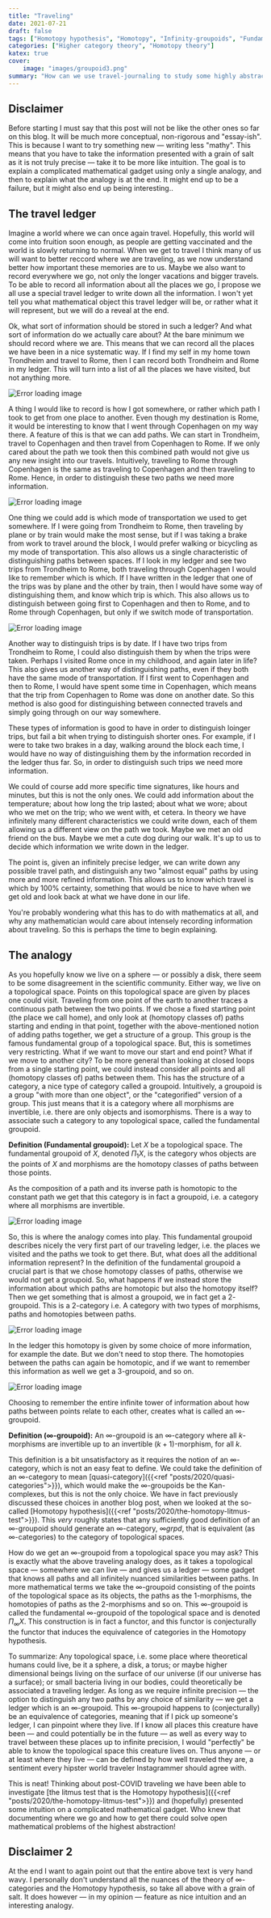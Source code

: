 ```yaml
---
title: "Traveling"
date: 2021-07-21
draft: false
tags: ["Homotopy hypothesis", "Homotopy", "Infinity-groupoids", "Fundamental group"]
categories: ["Higher category theory", "Homotopy theory"]
katex: true
cover:
    image: "images/groupoid3.png"
summary: "How can we use travel-journaling to study some highly abstract and highly complicated mathematical machinery? Can we get anything out of such an analogy? In this post we do just that, study the homotopy hypothesis and infinity groupoids through the lens of a travel ledger."
---
```


## Disclaimer

Before starting I must say that this post will not be like the other ones so far on this blog. It will be much more conceptual, non-rigorous and "essay-ish". This is because I want to try something new — writing less "mathy". This means that you have to take the information presented with a grain of salt as it is not truly precise — take it to be more like intuition. The goal is to explain a complicated mathematical gadget using only a single analogy, and then to explain what the analogy is at the end. It might end up to be a failure, but it might also end up being interesting.. 

## The travel ledger

Imagine a world where we can once again travel. Hopefully, this world will come into fruition soon enough, as people are getting vaccinated and the world is slowly returning to normal. When we get to travel I think many of us will want to better reccord where we are traveling, as we now understand better how important these memories are to us. Maybe we also want to record everywhere we go, not only the longer vacations and bigger travels. To be able to record all information about all the places we go, I propose we all use a special travel ledger to write down all the information. I won't yet tell you what mathematical object this travel ledger will be, or rather what it will represent, but we will do a reveal at the end. 

Ok, what sort of information should be stored in such a ledger? And what sort of information do we actually care about? At the bare minimum we should record where we are. This means that we can record all the places we have been in a nice systematic way. If I find my self in my home town Trondheim and travel to Rome, then I can record both Trondheim and Rome in my ledger. This will turn into a list of all the places we have visited, but not anything more.

![Error loading image](images/points.png)

A thing I would like to record is how I got somewhere, or rather which path I took to get from one place to another. Even though my destination is Rome, it would be interesting to know that I went through Copenhagen on my way there. A feature of this is that we can add paths. We can start in Trondheim, travel to Copenhagen and then travel from Copenhagen to Rome. If we only cared about the path we took then this combined path would not give us any new insight into our travels. Intuitively, traveling to Rome through Copenhagen is the same as traveling to Copenhagen and then traveling to Rome. Hence, in order to distinguish these two paths we need more information.

![Error loading image](images/paths.png)

One thing we could add is which mode of transportation we used to get somewhere. If I were going from Trondheim to Rome, then traveling by plane or by train would make the most sense, but if I was taking a brake from work to travel around the block, I would prefer walking or bicycling as my mode of transportation. This also allows us a single characteristic of distinguishing paths between spaces. If I look in my ledger and see two trips from Trondheim to Rome, both traveling through Copenhagen I would like to remember which is which. If I have written in the ledger that one of the trips was by plane and the other by train, then I would have some way of distinguishing them, and know which trip is which. This also allows us to distinguish between going first to Copenhagen and then to Rome, and to Rome through Copenhagen, but only if we switch mode of transportation.  

![Error loading image](images/paths2.png)

Another way to distinguish trips is by date. If I have two trips from Trondheim to Rome, I could also distinguish them by when the trips were taken. Perhaps I visited Rome once in my childhood, and again later in life? This also gives us another way of distinguishing paths, even if they both have the same mode of transportation. If I first went to Copenhagen and then to Rome, I would have spent some time in Copenhagen, which means that the trip from Copenhagen to Rome was done on another date. So this method is also good for distinguishing between connected travels and simply going through on our way somewhere. 

These types of information is good to have in order to distinguish loinger trips, but fail a bit when trying to distinguish shorter ones. For example, if I were to take two brakes in a day, walking around the block each time, I would have no way of distinguishing them by the information recorded in the ledger thus far. So, in order to distinguish such trips we need more information. 

We could of course add more specific time signatures, like hours and minutes, but this is not the only ones. We could add information about the temperature; about how long the trip lasted; about what we wore; about who we met on the trip; who we went with, et cetera. In theory we have infinitely many different characteristics we could write down, each of them allowing us a different view on the path we took. Maybe we met an old friend on the bus. Maybe we met a cute dog during our walk. It's up to us to decide which information we write down in the ledger. 

The point is, given an infinitely precise ledger, we can write down any possible travel path, and distinguish any two "almost equal" paths by using more and more refined information. This allows us to know which travel is which by 100% certainty, something that would be nice to have when we get old and look back at what we have done in our life. 

You're probably wondering what this has to do with mathematics at all, and why any mathematician would care about intensely recording information about traveling. So this is perhaps the time to begin explaining.  

## The analogy

As you hopefully know we live on a sphere — or possibly a disk, there seem to be some disagreement in the scientific community. Either way, we live on a topological space. Points on this topological space are given by places one could visit. Traveling from one point of the earth to another traces a continuous path between the two points. If we chose a fixed starting point (the place we call home), and only look at (homotopy classes of) paths starting and ending in that point, together with the above-mentioned notion of adding paths together, we get a structure of a group. This group is the famous fundamental group of a topological space. But, this is sometimes very restricting. What if we want to move our start and end point? What if we move to another city? To be more general than looking at closed loops from a single starting point, we could instead consider all points and all (homotopy classes of) paths between them. This has the structure of a category, a nice type of category called a groupoid. Intuitively, a groupoid is a group "with more than one object", or the "categorified" version of a group. This just means that it is a category where all morphisms are invertible, i.e. there are only objects and isomorphisms. There is a way to associate such a category to any topological space, called the fundamental groupoid. 

**Definition (Fundamental groupoid):** Let $X$ be a topological space. The fundamental groupoid of $X$, denoted $\Pi_1 X$, is the category whos objects are the points of $X$ and morphisms are the homotopy classes of paths between those points. 

As the composition of a path and its inverse path is homotopic to the constant path we get that this category is in fact a groupoid, i.e. a category where all morphisms are invertible. 

![Error loading image](images/groupoid.png)

So, this is where the analogy comes into play. This fundamental groupoid describes nicely the very first part of our traveling ledger, i.e. the places we visited and the paths we took to get there. But,  what does all the additional information represent? In the definition of the fundamental groupoid a crucial part is that we chose homotopy classes of paths, otherwise we would not get a groupoid. So, what happens if we instead store the information about which paths are homotopic but also the homotopy itself? Then we get something that is almost a groupoid, we in fact get a $2$-groupoid. This is a $2$-category i.e. A category with two types of morphisms, paths and homotopies between paths. 

![Error loading image](images/groupoid2.png)

In the ledger this homotopy is given by some choice of more information, for example the date. But we don't need to stop there. The homotopies between the paths can again be homotopic, and if we want to remember this information as well we get a $3$-groupoid, and so on. 

![Error loading image](images/groupoid3.png)

Choosing to remember the entire infinite tower of information about how paths between points relate to each other, creates what is called an $\infty$-groupoid. 

**Definition ($\infty$-groupoid):** An $\infty$-groupoid is an $\infty$-category where all $k$-morphisms are invertible up to an invertible $(k+1)$-morphism, for all $k$. 

This definition is a bit unsatisfactory as it requires the notion of an $\infty$-category, which is not an easy feat to define. We could take the definition of an $\infty$-category to mean [quasi-category]({{<ref "posts/2020/quasi-categories">}}), which would make the $\infty$-groupoids be the Kan-complexes, but this is not the only choice. We have in fact previously discussed these choices in another blog post, when we looked at the so-called [Homotopy hypothesis]({{<ref "posts/2020/the-homotopy-litmus-test">}}). This *very* roughly states that any sufficiently good definition of an $\infty$-groupoid should generate an $\infty$-category, $\infty grpd$, that is equivalent (as $\infty$-categories) to the category of topological spaces. 

How do we get an $\infty$-groupoid from a topological space you may ask? This is exactly what the above traveling analogy does, as it takes a topological space — somewhere we can live — and gives us a ledger — some gadget that knows all paths and all infinitely nuanced similarities between paths. In more mathematical terms we take the $\infty$-groupoid consisting of the points of the topological space as its objects, the paths as the $1$-morphisms, the homotopies of paths as the $2$-morphisms and so on. This $\infty$-groupoid is called the fundamental $\infty$-groupoid of the topological space and is denoted $\Pi_\infty X$. This construction is in fact a functor, and this functor is conjecturally the functor that induces the equivalence of categories in the Homotopy hypothesis.

To summarize: Any topological space, i.e. some place where theoretical humans could live, be it a sphere, a disk, a torus; or maybe higher dimensional beings living on the surface of our universe (if our universe has a surface); or small bacteria living in our bodies, could theoretically be associated a traveling ledger. As long as we require infinite precision — the option to distinguish any two paths by any choice of similarity — we get a ledger which is an $\infty$-groupoid. This $\infty$-groupoid happens to (conjecturally) be an equivalence of categories, meaning that if I pick up someone's ledger, I can pinpoint where they live. If I know all places this creature have been — and could potentially be in the future — as well as every way to travel between these places up to infinite precision, I would "perfectly" be able to know the topological space this creature lives on. Thus anyone — or at least where they live — can be defined by how well traveled they are, a sentiment every hipster world traveler Instagrammer should agree with. 

This is neat! Thinking about post-COVID traveling we have been able to investigate [the litmus test that is the Homotopy hypothesis]({{<ref "posts/2020/the-homotopy-litmus-test">}}) and (hopefully) presented some intuition on a complicated mathematical gadget. Who knew that documenting where we go and how to get there could solve open mathematical problems of the highest abstraction!

## Disclaimer 2

At the end I want to again point out that the entire above text is very hand wavy. I personally don't understand all the nuances of the theory of $\infty$-categories and the Homotopy hypothesis, so take all above with a grain of salt. It does however — in my opinion — feature as nice intuition and an interesting analogy.